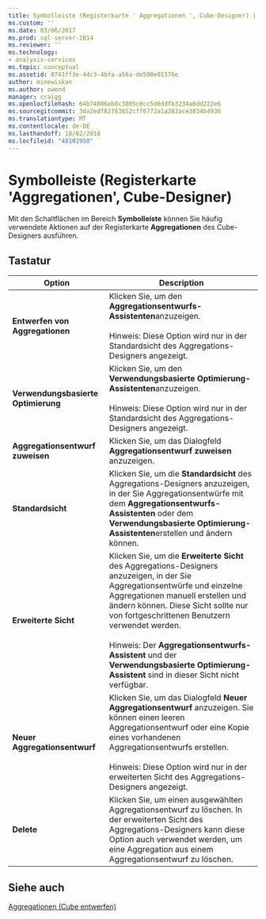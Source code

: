 ```yaml
---
title: Symbolleiste (Registerkarte ' Aggregationen ', Cube-Designer) | Microsoft-Dokumentation
ms.custom: ''
ms.date: 03/06/2017
ms.prod: sql-server-2014
ms.reviewer: ''
ms.technology:
- analysis-services
ms.topic: conceptual
ms.assetid: 8741ff3e-44c3-4bfa-a56a-de590e01576e
author: minewiskan
ms.author: owend
manager: craigg
ms.openlocfilehash: 64b74086eb8c3005c6cc5d6ddfb3234a6dd222e6
ms.sourcegitcommit: 3da2edf82763852cff6772a1a282ace3034b4936
ms.translationtype: MT
ms.contentlocale: de-DE
ms.lasthandoff: 10/02/2018
ms.locfileid: "48101950"
---
```

# <a name="toolbar-aggregations-tab-cube-designer"></a>Symbolleiste (Registerkarte 'Aggregationen', Cube-Designer)
  Mit den Schaltflächen im Bereich **Symbolleiste** können Sie häufig verwendete Aktionen auf der Registerkarte **Aggregationen** des Cube-Designers ausführen.  
  
## <a name="options"></a>Tastatur  
  
|Option|Description|  
|------------|-----------------|  
|**Entwerfen von Aggregationen**|Klicken Sie, um den **Aggregationsentwurfs-Assistenten**anzuzeigen.<br /><br /> Hinweis: Diese Option wird nur in der Standardsicht des Aggregations-Designers angezeigt.|  
|**Verwendungsbasierte Optimierung**|Klicken Sie, um den **Verwendungsbasierte Optimierung-Assistenten**anzuzeigen.<br /><br /> Hinweis: Diese Option wird nur in der Standardsicht des Aggregations-Designers angezeigt.|  
|**Aggregationsentwurf zuweisen**|Klicken Sie, um das Dialogfeld **Aggregationsentwurf zuweisen** anzuzeigen.|  
|**Standardsicht**|Klicken Sie, um die **Standardsicht** des Aggregations-Designers anzuzeigen, in der Sie Aggregationsentwürfe mit dem **Aggregationsentwurfs-Assistenten** oder dem **Verwendungsbasierte Optimierung-Assistenten**erstellen und ändern können.|  
|**Erweiterte Sicht**|Klicken Sie, um die **Erweiterte Sicht** des Aggregations-Designers anzuzeigen, in der Sie Aggregationsentwürfe und einzelne Aggregationen manuell erstellen und ändern können. Diese Sicht sollte nur von fortgeschrittenen Benutzern verwendet werden.<br /><br /> Hinweis: Der **Aggregationsentwurfs-Assistent** und der **Verwendungsbasierte Optimierung-Assistent** sind in dieser Sicht nicht verfügbar.|  
|**Neuer Aggregationsentwurf**|Klicken Sie, um das Dialogfeld **Neuer Aggregationsentwurf** anzuzeigen. Sie können einen leeren Aggregationsentwurf oder eine Kopie eines vorhandenen Aggregationsentwurfs erstellen.<br /><br /> Hinweis: Diese Option wird nur in der erweiterten Sicht des Aggregations-Designers angezeigt.|  
|**Delete**|Klicken Sie, um einen ausgewählten Aggregationsentwurf zu löschen.  In der erweiterten Sicht des Aggregations-Designers kann diese Option auch verwendet werden, um eine Aggregation aus einem Aggregationsentwurf zu löschen.|  
  
## <a name="see-also"></a>Siehe auch  
 [Aggregationen &#40;Cube entwerfen&#41;](aggregations-cube-design.md)  
  
  
